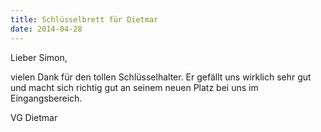 ```yaml
---
title: Schlüsselbrett für Dietmar
date: 2014-04-28
---
```


Lieber Simon,

vielen Dank für den tollen Schlüsselhalter. 
Er gefällt uns wirklich sehr gut und macht sich richtig gut an seinem neuen Platz bei uns im Eingangsbereich.

VG Dietmar